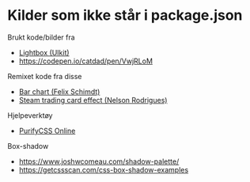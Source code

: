 # Kilder som ikke står i package.json

Brukt kode/bilder fra
- [Lightbox (UIkit)](https://getuikit.com/docs/lightbox)
- https://codepen.io/catdad/pen/VwjRLoM

Remixet kode fra disse
- [Bar chart (Felix Schimdt)](https://codepen.io/FelixSchmidt/pen/MKzXNp)
- [Steam trading card effect (Nelson Rodrigues)](https://codepen.io/nelsonr/pen/WNQaZPb)

Hjelpeverktøy
- [PurifyCSS Online](https://purifycss.online/)

Box-shadow
- https://www.joshwcomeau.com/shadow-palette/
- https://getcssscan.com/css-box-shadow-examples